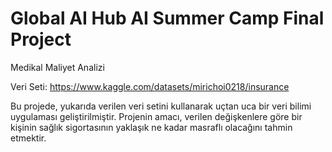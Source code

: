 # Global AI Hub AI Summer Camp Final Project

Medikal Maliyet Analizi

Veri Seti: https://www.kaggle.com/datasets/mirichoi0218/insurance

Bu projede, yukarıda verilen veri setini kullanarak uçtan uca bir veri bilimi uygulaması geliştirilmiştir. Projenin amacı, verilen değişkenlere göre bir kişinin sağlık sigortasının yaklaşık ne kadar masraflı olacağını tahmin etmektir.

